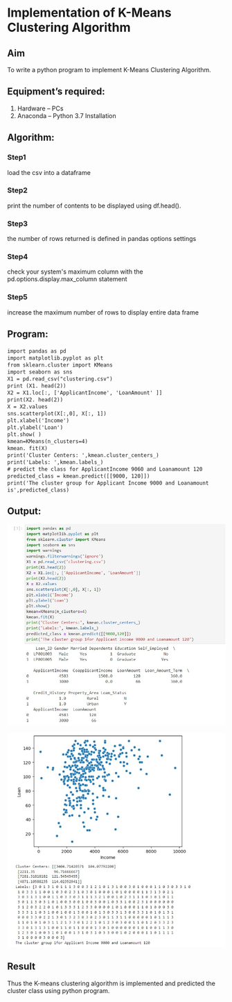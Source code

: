 # Implementation of K-Means Clustering Algorithm
## Aim
To write a python program to implement K-Means Clustering Algorithm.
## Equipment’s required:
1.	Hardware – PCs
2.	Anaconda – Python 3.7 Installation

## Algorithm:

### Step1

load the csv into a dataframe
### Step2

print the number of contents to be displayed using df.head().
### Step3

the number of rows returned is defined in pandas options settings
### Step4

check your system's maximum column with the pd.options.display.max_column statement
### Step5

increase the maximum number of rows to display entire data frame
## Program:
```
import pandas as pd
import matplotlib.pyplot as plt
from sklearn.cluster import KMeans
import seaborn as sns
X1 = pd.read_csv("clustering.csv")
print (X1. head(2))
X2 = X1.loc[:, ['ApplicantIncome', 'LoanAmount' ]]
print(X2. head(2))
X = X2.values
sns.scatterplot(X[:,0], X[:, 1])
plt.xlabel('Income')
plt.ylabel('Loan')
plt.show( )
kmean=KMeans(n_clusters=4)
kmean. fit(X)
print('Cluster Centers: ',kmean.cluster_centers_)
print('Labels: ',kmean.labels_)
# predict the class for ApplicantIncome 9060 and Loanamount 120
predicted_class = kmean.predict([[9000, 120]])
print('The cluster group for Applicant Income 9000 and Loanamount is',predicted_class)

```
## Output:
![output](https://github.com/VINUTHNA-2004/K-Means-Clustering-algorithm/blob/master/k1.jpg?raw=true)

![output](https://github.com/VINUTHNA-2004/K-Means-Clustering-algorithm/blob/master/k2.jpg?raw=true)
## Result
Thus the K-means clustering algorithm is implemented and predicted the cluster class using python program.
